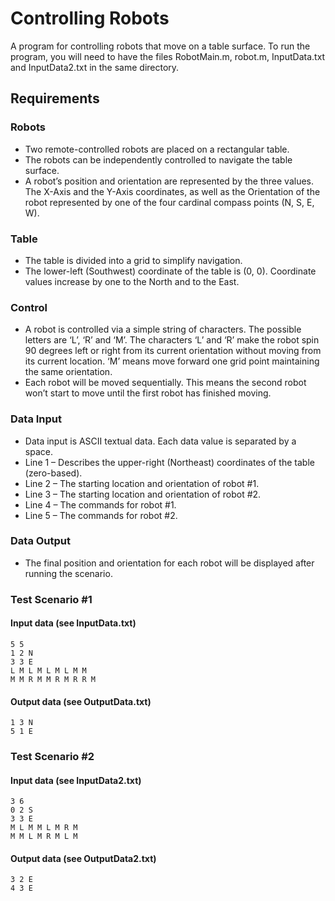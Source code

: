 # Controlling Robots

A program for controlling robots that move on a table surface. To run the program, you will need to have the files RobotMain.m, robot.m, InputData.txt and InputData2.txt in the same directory.

## Requirements

### Robots

* Two remote-controlled robots are placed on a rectangular table.
* The robots can be independently controlled to navigate the table surface.
* A robot’s position and orientation are represented by the three values. The X-Axis and the Y-Axis coordinates, as well as the Orientation of the robot represented by one of the four cardinal compass points (N, S, E, W).

### Table

* The table is divided into a grid to simplify navigation.
* The lower-left (Southwest) coordinate of the table is (0, 0). Coordinate values increase by one to the North and to the East.

### Control

* A robot is controlled via a simple string of characters. The possible letters are ‘L’, ‘R’ and ‘M’. The characters ‘L’ and ‘R’ make the robot spin 90 degrees left or right from its current orientation without moving from its current location. ‘M’ means move forward one grid point maintaining the same orientation.
* Each robot will be moved sequentially. This means the second robot won’t start to move until the first robot has finished moving.

### Data Input

* Data input is ASCII textual data. Each data value is separated by a space.
* Line 1 – Describes the upper-right (Northeast) coordinates of the table (zero-based).
* Line 2 – The starting location and orientation of robot #1.
* Line 3 – The starting location and orientation of robot #2.
* Line 4 – The commands for robot #1.
* Line 5 – The commands for robot #2.

### Data Output

* The final position and orientation for each robot will be displayed after running the scenario.

### Test Scenario #1

#### Input data (see InputData.txt)

```python3
5 5
1 2 N
3 3 E
L M L M L M L M M
M M R M M R M R R M
```

#### Output data (see OutputData.txt)

```python3
1 3 N
5 1 E
```

### Test Scenario #2

#### Input data (see InputData2.txt)

```python3
3 6
0 2 S
3 3 E
M L M M L M R M
M M L M R M L M
```

#### Output data (see OutputData2.txt)

```python3
3 2 E
4 3 E
```
